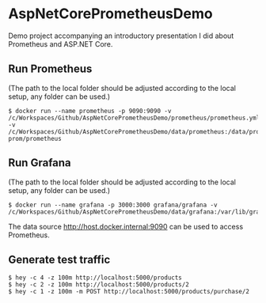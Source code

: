 # AspNetCorePrometheusDemo

Demo project accompanying an introductory presentation I did about Prometheus and ASP.NET Core.

## Run Prometheus

(The path to the local folder should be adjusted according to the local setup, any folder can be used.)

```
$ docker run --name prometheus -p 9090:9090 -v /c/Workspaces/Github/AspNetCorePrometheusDemo/prometheus/prometheus.yml:/etc/prometheus/prometheus.yml -v /c/Workspaces/Github/AspNetCorePrometheusDemo/data/prometheus:/data/prometheus prom/prometheus
```

## Run Grafana

(The path to the local folder should be adjusted according to the local setup, any folder can be used.)

```
$ docker run --name grafana -p 3000:3000 grafana/grafana -v /c/Workspaces/Github/AspNetCorePrometheusDemo/data/grafana:/var/lib/grafana
```

The data source http://host.docker.internal:9090 can be used to access Prometheus.

## Generate test traffic

```
$ hey -c 4 -z 100m http://localhost:5000/products
$ hey -c 2 -z 100m http://localhost:5000/products/2
$ hey -c 1 -z 100m -m POST http://localhost:5000/products/purchase/2
```